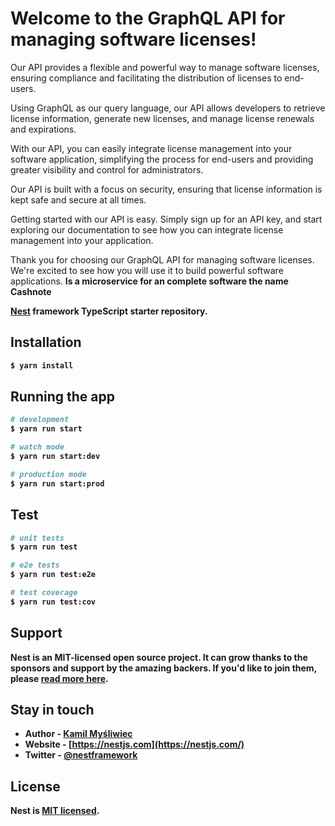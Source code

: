 # Welcome to the GraphQL API for managing software licenses!

Our API provides a flexible and powerful way to manage software licenses, ensuring compliance and facilitating the distribution of licenses to end-users.

Using GraphQL as our query language, our API allows developers to retrieve license information, generate new licenses, and manage license renewals and expirations.

With our API, you can easily integrate license management into your software application, simplifying the process for end-users and providing greater visibility and control for administrators.

Our API is built with a focus on security, ensuring that license information is kept safe and secure at all times.

Getting started with our API is easy. Simply sign up for an API key, and start exploring our documentation to see how you can integrate license management into your application.

Thank you for choosing our GraphQL API for managing software licenses. We're excited to see how you will use it to build powerful software applications. <b>Is a microservice for an complete software the name Cashnote<b>

[Nest](https://github.com/nestjs/nest) framework TypeScript starter repository.

## Installation

```bash
$ yarn install
```

## Running the app

```bash
# development
$ yarn run start

# watch mode
$ yarn run start:dev

# production mode
$ yarn run start:prod
```

## Test

```bash
# unit tests
$ yarn run test

# e2e tests
$ yarn run test:e2e

# test coverage
$ yarn run test:cov
```

## Support

Nest is an MIT-licensed open source project. It can grow thanks to the sponsors and support by the amazing backers. If you'd like to join them, please [read more here](https://docs.nestjs.com/support).

## Stay in touch

- Author - [Kamil Myśliwiec](https://kamilmysliwiec.com)
- Website - [https://nestjs.com](https://nestjs.com/)
- Twitter - [@nestframework](https://twitter.com/nestframework)

## License

Nest is [MIT licensed](LICENSE).

